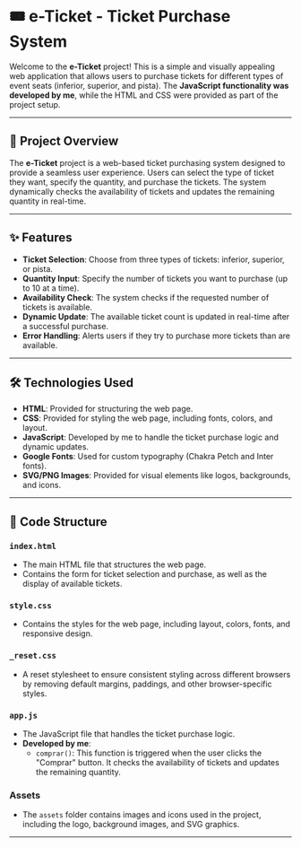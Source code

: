 # 🎟️ e-Ticket - Ticket Purchase System

Welcome to the **e-Ticket** project! This is a simple and visually appealing web application that allows users to purchase tickets for different types of event seats (inferior, superior, and pista). The **JavaScript functionality was developed by me**, while the HTML and CSS were provided as part of the project setup.

---

## 🚀 Project Overview

The **e-Ticket** project is a web-based ticket purchasing system designed to provide a seamless user experience. Users can select the type of ticket they want, specify the quantity, and purchase the tickets. The system dynamically checks the availability of tickets and updates the remaining quantity in real-time.

---

## ✨ Features

- **Ticket Selection**: Choose from three types of tickets: inferior, superior, or pista.
- **Quantity Input**: Specify the number of tickets you want to purchase (up to 10 at a time).
- **Availability Check**: The system checks if the requested number of tickets is available.
- **Dynamic Update**: The available ticket count is updated in real-time after a successful purchase.
- **Error Handling**: Alerts users if they try to purchase more tickets than are available.

---

## 🛠️ Technologies Used

- **HTML**: Provided for structuring the web page.
- **CSS**: Provided for styling the web page, including fonts, colors, and layout.
- **JavaScript**: Developed by me to handle the ticket purchase logic and dynamic updates.
- **Google Fonts**: Used for custom typography (Chakra Petch and Inter fonts).
- **SVG/PNG Images**: Provided for visual elements like logos, backgrounds, and icons.

---

## 🧩 Code Structure

### `index.html`
- The main HTML file that structures the web page.
- Contains the form for ticket selection and purchase, as well as the display of available tickets.

### `style.css`
- Contains the styles for the web page, including layout, colors, fonts, and responsive design.

### `_reset.css`
- A reset stylesheet to ensure consistent styling across different browsers by removing default margins, paddings, and other browser-specific styles.

### `app.js`
- The JavaScript file that handles the ticket purchase logic.
- **Developed by me**:
  - `comprar()`: This function is triggered when the user clicks the "Comprar" button. It checks the availability of tickets and updates the remaining quantity.

### Assets
- The `assets` folder contains images and icons used in the project, including the logo, background images, and SVG graphics.

---
